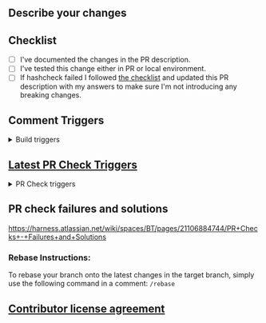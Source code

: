 ## Describe your changes

## Checklist
- [ ] I've documented the changes in the PR description.
- [ ] I've tested this change either in PR or local environment.
- [ ] If hashcheck failed I followed [the checklist](https://harness.atlassian.net/wiki/spaces/DEL/pages/21016838831/PR+Codebasehash+Check+merge+checklist) and updated this PR description with my answers to make sure I'm not introducing any breaking changes.

## Comment Triggers
<details>
  <summary>Build triggers</summary>

- Feature build: `trigger feature-build`
- 
  Specific builds
  - `trigger manager`
  - `trigger dms`
  - `trigger ng_manager`
  - `trigger cvng `
  - `trigger cmdlib`
  - `trigger template_svc`
  - `trigger events_fmwrk_monitor`
  - `trigger event_server`
  - `trigger change_data_capture`
  -  Trigger multiple builds together: For eg: `trigger dms, manager`
- Immutable delegate `trigger publish-delegate`
</details>

## [Latest PR Check Triggers](https://github.com/harness/harness-core/blob/develop/.github/pull_request_template.md)

<details>
  <summary>PR Check triggers</summary>
You can run multiple PR check triggers by comma separating them in a single comment. e.g. `trigger ut0, ut1`

- Compile: `trigger compile`
- CodeformatCheckstyle: `trigger checkstylecodeformat`
  - CodeFormat: `trigger codeformat`
  - Checkstyle: `trigger checkstyle`
- MessageMetadata: `trigger messagecheck`
- File-Permission-Check: `trigger checkpermission`
- Recency: `trigger recency`
- BuildNumberMetadata: `trigger buildnum`
- Trigger CommonChecks: `trigger commonchecks`
- PMD: `trigger pmd`
- Copyright Check: `trigger copyrightcheck`
- Feature Name Check: `trigger featurenamecheck`
- UnitTests-ALL: `trigger uts`
- UnitTests-0: `trigger ut0`
- UnitTests-1: `trigger ut1`
- UnitTests-2: `trigger ut2`
- UnitTests-3: `trigger ut3`
- UnitTests-4: `trigger ut4`
- UnitTests-5: `trigger ut5`
- UnitTests-6: `trigger ut6`
- UnitTests-7: `trigger ut7`
- UnitTests-8: `trigger ut8`
- UnitTests-9: `trigger ut9`
- CodeBaseHash: `trigger codebasehash`
- CodeFormatCheckstyle: `trigger checkstylecodeformat`
- SonarScan: `trigger ss`
- GitLeaks: `trigger gitleaks`
- Trigger all Checks: `trigger smartchecks`
- Go Build: `trigger gobuild`
- Validate_Reviews: `trigger review`
- Module Dependency Check: `trigger mdc`
</details>

## PR check failures and solutions
https://harness.atlassian.net/wiki/spaces/BT/pages/21106884744/PR+Checks+-+Failures+and+Solutions

### Rebase Instructions:
To rebase your branch onto the latest changes in the target branch, simply use the following command in a comment: `/rebase`



## [Contributor license agreement](https://github.com/harness/harness-core/blob/develop/CONTRIBUTOR_LICENSE_AGREEMENT.md)

